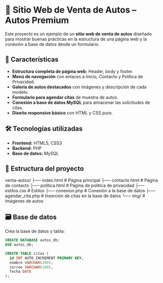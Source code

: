 # 🚗 Sitio Web de Venta de Autos – Autos Premium

Este proyecto es un ejemplo de un **sitio web de venta de autos** diseñado para mostrar buenas prácticas en la estructura de una página web y la conexión a base de datos desde un formulario.

## 📄 Características

- **Estructura completa de página web:** Header, body y footer.
- **Menú de navegación** con enlaces a Inicio, Contacto y Política de Privacidad.
- **Galería de autos destacados** con imágenes y descripción de cada modelo.
- **Formulario para agendar citas** de muestra de autos.
- **Conexión a base de datos MySQL** para almacenar las solicitudes de citas.
- **Diseño responsive básico** con HTML y CSS puro.

## 🛠️ Tecnologías utilizadas

- **Frontend:** HTML5, CSS3
- **Backend:** PHP
- **Base de datos:** MySQL

## 📂 Estructura del proyecto

venta-autos/
├── index.html # Página principal
├── contacto.html # Página de contacto
├── politica.html # Página de política de privacidad
├── estilos.css # Estilos
├── conexion.php # Conexión a la base de datos
├── agendar_cita.php # Inserción de citas en la base de datos
└── img/ # Imágenes de autos


## 🗃️ Base de datos

Crea la base de datos y tabla:

```sql
CREATE DATABASE autos_db;
USE autos_db;

CREATE TABLE citas (
  id INT AUTO_INCREMENT PRIMARY KEY,
  nombre VARCHAR(100),
  correo VARCHAR(100),
  fecha DATE
);
